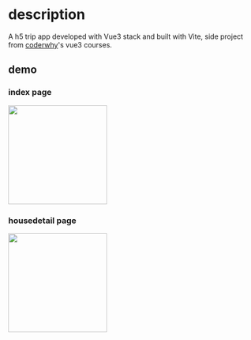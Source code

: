 # description

A h5 trip app developed with Vue3 stack and built with Vite, side project from [coderwhy](https://github.com/coderwhy)'s vue3 courses. 

## demo

### index page

<img src="./screenshots/index.gif" width="200">

### housedetail page

<img src="./screenshots/detail-home.gif" width="200">
